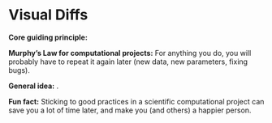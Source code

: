 # Visual Diffs

**Core guiding principle:** 

**Murphy’s Law for computational projects:** For anything you do, you
will probably have to repeat it again later (new data, new parameters,
fixing bugs).

**General idea:** .

**Fun fact:** Sticking to good practices in a scientific computational
project can save you a lot of time later, and make you (and others) a
happier person.

